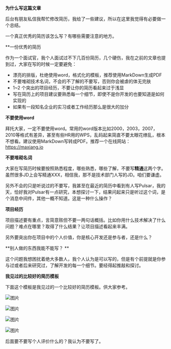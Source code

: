 **为什么写这篇文章**



后台有朋友私信我帮忙修改简历，我给了一些建议，所以在这里我觉得有必要做一个总结。



一个真正优秀的简历该怎么写？有哪些需要注意的地方。



**一份优秀的简历

作为一个面试官，我个人面试过不下几百份简历，几个硬伤，我在之前的文章也提到过，大家在写的时候一定要避免：

- 漂亮的排版，杜绝使用word，格式化的模板，推荐使用MarkDown生成PDF
- 不要堆砌技术名词，不会的不了解的不要写，否则你会被虐的体无完肤
- 1~2 个突出的项目经历，不要让你的简历看起来过于浅显
- 写在简历上的项目建议要熟悉每一个细节，即使不是你开发的也要知道是如何实现的
- 如果有一段知名企业的实习或者工作经历那么是很大的加分



**不要使用word**

拜托大家，一定不要使用word。常用的word版本比如2000，2003，2007，2010等格式有差异，甚至有些HR用的WPS，乱码起来简直不要太眼花缭乱，根本不想看。建议使用MarkDown写转成PDF。推荐一个在线网站：https://maxiang.io



**不要堆砌名词**

大家在写简历时候要按照熟悉程度，哪些熟悉，哪些了解，不要写**精通**这两个字。虽然很多JD上会写精通XXX，相信我，那不是技术部门人写的JD。咱们要谦虚。

另外不会的只是听说过的不要写，我甚至在最近的简历中看到有人写Pulsar，我的天，恰好我对Pulsar有一点研究，本想探讨一下，结果问起来只是听过这个词，是个消息中间件，其他一概不知道。这是一种什么操作？



**项目经历**

项目描述要有重点，言简意赅但不要一两句话概括。比如你用什么技术解决了什么问题？难点在哪里？取得了什么结果？让项目描述看起来丰满。

另外要突出你在项目中的个人价值，你是核心开发还是参与者，还是什么？



**别人做的东西我能不能写？
**

这个问题我想困扰着绝大多数人，我个人认为是可以写的，但是有个前提就是你参与过或者后来研究过，了解开发的每一个细节。要经得起推敲和探讨。





**我见过的比较好的简历模板**



下面这个模板是我见过的一个比较好的简历模板。供大家参考。

![图片](/Users/suker/Documents/GitProjects/big-data-interview/640?wx_fmt=png&wxfrom=5&wx_lazy=1&wx_co=1.png)

![图片](https://mmbiz.qpic.cn/mmbiz_png/sq2uE6cicHYwlGNBXV02ticK2hsCUnkCylnfRAGnnP0iaaNSTtbicicYbm42FDjCVBRicAFZDAKzaaPw3R7ZQyZrPB8g/640?wx_fmt=png&wxfrom=5&wx_lazy=1&wx_co=1)

![图片](https://mmbiz.qpic.cn/mmbiz_png/sq2uE6cicHYwlGNBXV02ticK2hsCUnkCylqe1VZJOabjj9pt97MlsECic59tjS6Sf7kHclyTv5zs0VwJfBiaSyZxyg/640?wx_fmt=png&wxfrom=5&wx_lazy=1&wx_co=1)

![图片](https://mmbiz.qpic.cn/mmbiz_png/sq2uE6cicHYwlGNBXV02ticK2hsCUnkCyl3iciagyEA2CmgwkGWt8fpdhlFcTJwF47m4V2FNXiaLhDwhG7yfcoOIsVg/640?wx_fmt=png&wxfrom=5&wx_lazy=1&wx_co=1)

后面要不要写个人评价什么的？我认为不要写了。